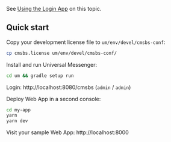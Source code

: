 See [Using the Login App](https://pinutswiki.atlassian.net/wiki/x/cgAXw) on this topic.

## Quick start
Copy your development license file to `um/env/devel/cmsbs-conf`:
```bash
cp cmsbs.license um/env/devel/cmsbs-conf/
```

Install and run Universal Messenger:
```bash
cd um && gradle setup run
```

Login: http://localhost:8080/cmsbs (`admin` / `admin`)

Deploy Web App in a second console:
```bash
cd my-app
yarn
yarn dev
```

Visit your sample Web App: http://localhost:8000
